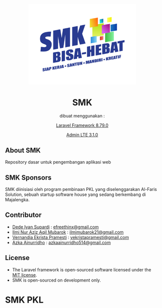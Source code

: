 <p align="center">
  <img src="/public/smk/logo/smkBisaHebat.png" width="350">
</p>

<h1 align="center"> SMK </h1>

<p align="center">dibuat menggunakan :</p>

<p align="center"><a href="https://laravel.com/">Laravel Framework 8.79.0</a></p>
<p align="center"><a href="https://adminlte.io/">Admin LTE 3.1.0</a></p>

## About SMK
Repository dasar untuk pengembangan aplikasi web

## SMK Sponsors

SMK diinisiasi oleh program pembinaan PKL yang diselenggarakan Al-Faris Solution, sebuah startup software house yang sedang berkembang di Majalengka.

## Contributor

- <a href="https://github.com/efreethinx">Dede Iyan Supardi</a> : efreethinx@gmail.com
- <a href="https://github.com/IlmiMubarok21">Ilmi Nur Aziz Aqil Mubarok</a> : ilmimubarok21@gmail.com
- <a href="https://github.com/VernandiaEkristaPramesti">Vernandia Ekrista Pramesti</a> : vekristapramesti@gmail.com
- <a href="https://github.com/azkaainurridho514">Azka Ainurridho</a> : azkaainurridho514@gmail.com

## License

- The Laravel framework is open-sourced software licensed under the [MIT license](https://opensource.org/licenses/MIT).
- SMK is open-sourced on development only.

# SMK PKL
